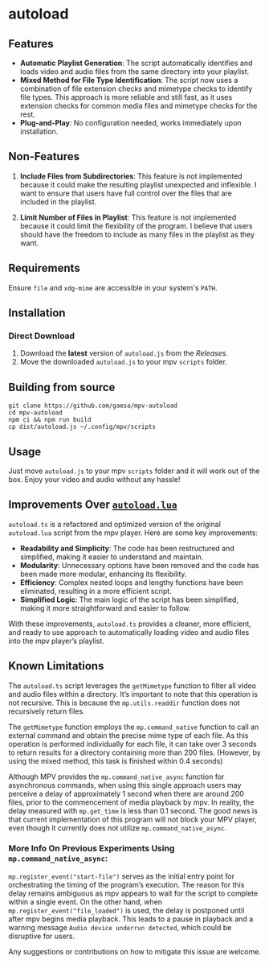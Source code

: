 # autoload

## Features

- **Automatic Playlist Generation**: The script automatically identifies and loads video and audio files from the same directory into your playlist.
- **Mixed Method for File Type Identification**: The script now uses a combination of file extension checks and mimetype checks to identify file types. This approach is more reliable and still fast, as it uses extension checks for common media files and mimetype checks for the rest.
- **Plug-and-Play**: No configuration needed, works immediately upon installation.

## Non-Features

1. **Include Files from Subdirectories**: This feature is not implemented because it could make the resulting playlist unexpected and inflexible. I want to ensure that users have full control over the files that are included in the playlist.

2. **Limit Number of Files in Playlist**: This feature is not implemented because it could limit the flexibility of the program. I believe that users should have the freedom to include as many files in the playlist as they want.

## Requirements

Ensure `file` and `xdg-mime` are accessible in your system's `PATH`.

## Installation

### Direct Download

1. Download the **latest** version of `autoload.js` from the _Releases_.
2. Move the downloaded `autoload.js` to your mpv `scripts` folder.

## Building from source

```shell
git clone https://github.com/gaesa/mpv-autoload
cd mpv-autoload
npm ci && npm run build
cp dist/autoload.js ~/.config/mpv/scripts
```

## Usage

Just move `autoload.js` to your mpv `scripts` folder and it will work out of the box. Enjoy your video and audio without any hassle!

## Improvements Over [ `autoload.lua` ](https://github.com/mpv-player/mpv/blob/master/TOOLS/lua/autoload.lua)

`autoload.ts` is a refactored and optimized version of the original `autoload.lua` script from the mpv player. Here are some key improvements:

- **Readability and Simplicity**: The code has been restructured and simplified, making it easier to understand and maintain.
- **Modularity**: Unnecessary options have been removed and the code has been made more modular, enhancing its flexibility.
- **Efficiency**: Complex nested loops and lengthy functions have been eliminated, resulting in a more efficient script.
- **Simplified Logic**: The main logic of the script has been simplified, making it more straightforward and easier to follow.

With these improvements, `autoload.ts` provides a cleaner, more efficient, and ready to use approach to automatically loading video and audio files into the mpv player’s playlist.

## Known Limitations

The `autoload.ts` script leverages the `getMimetype` function to filter all video and audio files within a directory. It’s important to note that this operation is not recursive. This is because the `mp.utils.readdir` function does not recursively return files.

The `getMimetype` function employs the `mp.command_native` function to call an external command and obtain the precise mime type of each file. As this operation is performed individually for each file, it can take over 3 seconds to return results for a directory containing more than 200 files. (However, by using the mixed method, this task is finished within 0.4 seconds)

Although MPV provides the `mp.command_native_async` function for asynchronous commands, when using this single approach users may perceive a delay of approximately 1 second when there are around 200 files, prior to the commencement of media playback by mpv. In reality, the delay measured with `mp.get_time` is less than 0.1 second. The good news is that current implementation of this program will not block your MPV player, even though it currently does not utilize `mp.command_native_async`.

### More Info On Previous Experiments Using `mp.command_native_async`:

`mp.register_event("start-file")` serves as the initial entry point for orchestrating the timing of the program’s execution. The reason for this delay remains ambiguous as mpv appears to wait for the script to complete within a single event. On the other hand, when `mp.register_event("file_loaded")` is used, the delay is postponed until after mpv begins media playback. This leads to a pause in playback and a warning message `Audio device underrun detected`, which could be disruptive for users.

Any suggestions or contributions on how to mitigate this issue are welcome.
